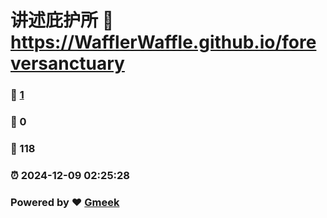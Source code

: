 # 讲述庇护所 :link: https://WafflerWaffle.github.io/foreversanctuary 
### :page_facing_up: [1](https://WafflerWaffle.github.io/foreversanctuary/tag.html) 
### :speech_balloon: 0 
### :hibiscus: 118 
### :alarm_clock: 2024-12-09 02:25:28 
### Powered by :heart: [Gmeek](https://github.com/Meekdai/Gmeek)
